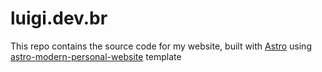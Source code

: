 # luigi.dev.br

This repo contains the source code for my website, built with [Astro](https://astro.build/) using [astro-modern-personal-website](https://github.com/manuelernestog/astro-modern-personal-website) template
